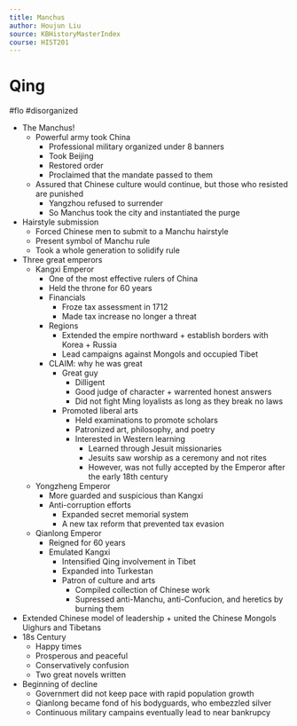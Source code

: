 ```yaml
---
title: Manchus
author: Houjun Liu
source: KBHistoryMasterIndex
course: HIST201
---
```


# Qing

#flo #disorganized

* The Manchus!
    * Powerful army took China
        * Professional military organized under 8 banners
        * Took Beijing
        * Restored order
        * Proclaimed that the mandate passed to them
    * Assured that Chinese culture would continue, but those who resisted are punished
        * Yangzhou refused to surrender
        * So Manchus took the city and instantiated the purge
* Hairstyle submission
    * Forced Chinese men to submit to a Manchu hairstyle
    * Present symbol of Manchu rule 
    * Took a whole generation to solidify rule
* Three great emperors
    * Kangxi Emperor
        * One of the most effective rulers of China
        * Held the throne for 60 years
        * Financials
            * Froze tax assessment in 1712
            * Made tax increase no longer a threat
        * Regions  
            * Extended the empire northward + establish borders with Korea + Russia
            * Lead campaigns against Mongols and occupied Tibet
        * CLAIM: why he was great
            * Great guy
                * Dilligent
                * Good judge of character + warrented honest answers
                * Did not fight Ming loyalists as long as they break no laws
            * Promoted liberal arts
                * Held examinations to promote scholars
                * Patronized art, philosophy, and poetry
                * Interested in Western learning
                    * Learned through Jesuit missionaries
                    * Jesuits saw worship as a ceremony and not rites 
                    * However, was not fully accepted by the Emperor after the early 18th century
    * Yongzheng Emperor
        * More guarded and suspicious than Kangxi
        * Anti-corruption efforts
            * Expanded secret memorial system
            * A new tax reform that prevented tax evasion
    * Qianlong Emperor
        * Reigned for 60 years
        * Emulated Kangxi
            * Intensified Qing involvement in Tibet
            * Expanded into Turkestan
            * Patron of culture and arts
                * Compiled collection of Chinese work
                * Supressed anti-Manchu, anti-Confucion, and heretics by burning them
* Extended Chinese model of leadership + united the Chinese Mongols Uighurs and Tibetans
* 18s Century
    * Happy times
    * Prosperous and peaceful
    * Conservatively confusion
    * Two great novels written
* Beginning of decline
    * Governmert did not keep pace with rapid population growth
    * Qianlong became fond of his bodyguards, who embezzled silver
    * Continuous military campains eventually lead to near bankrupcy